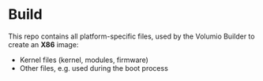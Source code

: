 Build
=====

This repo contains all platform-specific files, used by the Volumio Builder 
to create an **X86** image:

- Kernel files (kernel, modules, firmware)
- Other files, e.g. used during the boot process
